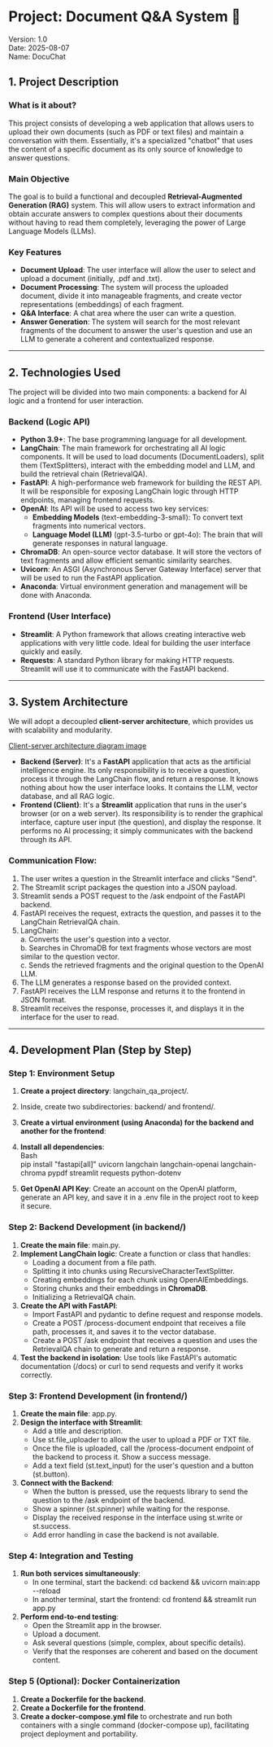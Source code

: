 # **Project: Document Q&A System 💬**

Version: 1.0  
Date: 2025-08-07  
Name: DocuChat

## **1\. Project Description**

### **What is it about?**

This project consists of developing a web application that allows users to upload their own documents (such as PDF or text files) and maintain a conversation with them. Essentially, it's a specialized "chatbot" that uses the content of a specific document as its only source of knowledge to answer questions.

### **Main Objective**

The goal is to build a functional and decoupled **Retrieval-Augmented Generation (RAG)** system. This will allow users to extract information and obtain accurate answers to complex questions about their documents without having to read them completely, leveraging the power of Large Language Models (LLMs).

### **Key Features**

* **Document Upload**: The user interface will allow the user to select and upload a document (initially, .pdf and .txt).  
* **Document Processing**: The system will process the uploaded document, divide it into manageable fragments, and create vector representations (embeddings) of each fragment.  
* **Q&A Interface**: A chat area where the user can write a question.  
* **Answer Generation**: The system will search for the most relevant fragments of the document to answer the user's question and use an LLM to generate a coherent and contextualized response.

---

## **2\. Technologies Used**

The project will be divided into two main components: a backend for AI logic and a frontend for user interaction.

### **Backend (Logic API)**

* **Python 3.9+**: The base programming language for all development.  
* **LangChain**: The main framework for orchestrating all AI logic components. It will be used to load documents (DocumentLoaders), split them (TextSplitters), interact with the embedding model and LLM, and build the retrieval chain (RetrievalQA).  
* **FastAPI**: A high-performance web framework for building the REST API. It will be responsible for exposing LangChain logic through HTTP endpoints, managing frontend requests.  
* **OpenAI**: Its API will be used to access two key services:  
  * **Embedding Models** (text-embedding-3-small): To convert text fragments into numerical vectors.  
  * **Language Model (LLM)** (gpt-3.5-turbo or gpt-4o): The brain that will generate responses in natural language.  
* **ChromaDB**: An open-source vector database. It will store the vectors of text fragments and allow efficient semantic similarity searches.  
* **Uvicorn**: An ASGI (Asynchronous Server Gateway Interface) server that will be used to run the FastAPI application.
* **Anaconda**: Virtual environment generation and management will be done with Anaconda.

### **Frontend (User Interface)**

* **Streamlit**: A Python framework that allows creating interactive web applications with very little code. Ideal for building the user interface quickly and easily.  
* **Requests**: A standard Python library for making HTTP requests. Streamlit will use it to communicate with the FastAPI backend.

---

## **3\. System Architecture**

We will adopt a decoupled **client-server architecture**, which provides us with scalability and modularity.

[Client-server architecture diagram image](https://encrypted-tbn0.gstatic.com/licensed-image?q=tbn:ANd9GcRfljlOrd8cDb5ShcecLetBMKDNiDVc21MOiBfDtfGEI1sowEuXk69puLw05wrWSphYjcR1G7qwP50eQq9933sh53SmatFWyyqRvuhQjJWFG45Ee4A)

* **Backend (Server)**: It's a **FastAPI** application that acts as the artificial intelligence engine. Its only responsibility is to receive a question, process it through the LangChain flow, and return a response. It knows nothing about how the user interface looks. It contains the LLM, vector database, and all RAG logic.  
* **Frontend (Client)**: It's a **Streamlit** application that runs in the user's browser (or on a web server). Its responsibility is to render the graphical interface, capture user input (the question), and display the response. It performs no AI processing; it simply communicates with the backend through its API.

### **Communication Flow:**

1. The user writes a question in the Streamlit interface and clicks "Send".  
2. The Streamlit script packages the question into a JSON payload.  
3. Streamlit sends a POST request to the /ask endpoint of the FastAPI backend.  
4. FastAPI receives the request, extracts the question, and passes it to the LangChain RetrievalQA chain.  
5. LangChain:  
   a. Converts the user's question into a vector.  
   b. Searches in ChromaDB for text fragments whose vectors are most similar to the question vector.  
   c. Sends the retrieved fragments and the original question to the OpenAI LLM.  
6. The LLM generates a response based on the provided context.  
7. FastAPI receives the LLM response and returns it to the frontend in JSON format.  
8. Streamlit receives the response, processes it, and displays it in the interface for the user to read.

---

## **4\. Development Plan (Step by Step)**

### **Step 1: Environment Setup**

1. **Create a project directory**: langchain\_qa\_project/.  
2. Inside, create two subdirectories: backend/ and frontend/.  
3. **Create a virtual environment (using Anaconda) for the backend and another for the frontend**:  
4. **Install all dependencies**:  
   Bash  
   pip install "fastapi\[all\]" uvicorn langchain langchain-openai langchain-chroma pypdf streamlit requests python-dotenv

5. **Get OpenAI API Key**: Create an account on the OpenAI platform, generate an API key, and save it in a .env file in the project root to keep it secure.

### **Step 2: Backend Development (in backend/)**

1. **Create the main file**: main.py.  
2. **Implement LangChain logic**: Create a function or class that handles:  
   * Loading a document from a file path.  
   * Splitting it into chunks using RecursiveCharacterTextSplitter.  
   * Creating embeddings for each chunk using OpenAIEmbeddings.  
   * Storing chunks and their embeddings in **ChromaDB**.  
   * Initializing a RetrievalQA chain.  
3. **Create the API with FastAPI**:  
   * Import FastAPI and pydantic to define request and response models.  
   * Create a POST /process-document endpoint that receives a file path, processes it, and saves it to the vector database.  
   * Create a POST /ask endpoint that receives a question and uses the RetrievalQA chain to generate and return a response.  
4. **Test the backend in isolation**: Use tools like FastAPI's automatic documentation (/docs) or curl to send requests and verify it works correctly.

### **Step 3: Frontend Development (in frontend/)**

1. **Create the main file**: app.py.  
2. **Design the interface with Streamlit**:  
   * Add a title and description.  
   * Use st.file\_uploader to allow the user to upload a PDF or TXT file.  
   * Once the file is uploaded, call the /process-document endpoint of the backend to process it. Show a success message.  
   * Add a text field (st.text\_input) for the user's question and a button (st.button).  
3. **Connect with the Backend**:  
   * When the button is pressed, use the requests library to send the question to the /ask endpoint of the backend.  
   * Show a spinner (st.spinner) while waiting for the response.  
   * Display the received response in the interface using st.write or st.success.  
   * Add error handling in case the backend is not available.

### **Step 4: Integration and Testing**

1. **Run both services simultaneously**:  
   * In one terminal, start the backend: cd backend && uvicorn main:app \--reload  
   * In another terminal, start the frontend: cd frontend && streamlit run app.py  
2. **Perform end-to-end testing**:  
   * Open the Streamlit app in the browser.  
   * Upload a document.  
   * Ask several questions (simple, complex, about specific details).  
   * Verify that the responses are coherent and based on the document content.

### **Step 5 (Optional): Docker Containerization**

1. **Create a Dockerfile for the backend**.  
2. **Create a Dockerfile for the frontend**.  
3. **Create a docker-compose.yml file** to orchestrate and run both containers with a single command (docker-compose up), facilitating project deployment and portability.